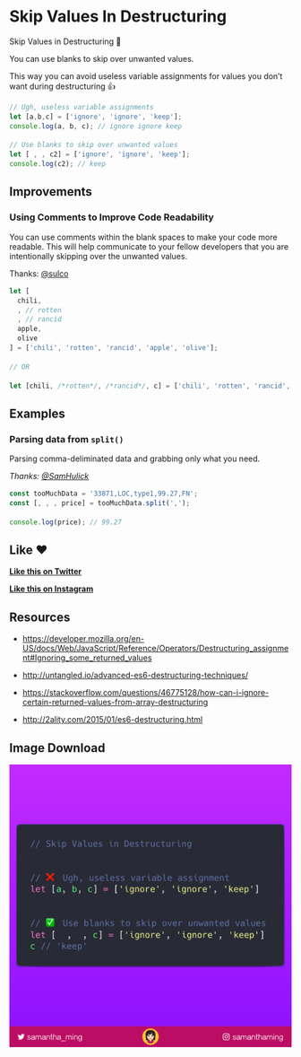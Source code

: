 # Skip Values In Destructuring

Skip Values in Destructuring 🎉

You can use blanks to skip over unwanted values.

This way you can avoid useless variable assignments for values you don’t want during destructuring 👍

```javascript
// Ugh, useless variable assignments
let [a,b,c] = ['ignore', 'ignore', 'keep'];
console.log(a, b, c); // ignore ignore keep

// Use blanks to skip over unwanted values
let [ , , c2] = ['ignore', 'ignore', 'keep'];
console.log(c2); // keep
```

## Improvements

### Using Comments to Improve Code Readability

You can use comments within the blank spaces to make your code more readable.
This will help communicate to your fellow developers that you are intentionally skipping over the unwanted values.

Thanks: [@sulco](https://twitter.com/sulco/status/990952399060832257)

```js
let [
  chili,
  , // rotten
  , // rancid
  apple,
  olive
] = ['chili', 'rotten', 'rancid', 'apple', 'olive'];

// OR

let [chili, /*rotten*/, /*rancid*/, c] = ['chili', 'rotten', 'rancid', 'keep', 'olive'];
```

## Examples

### Parsing data from `split()`

Parsing comma-deliminated data and grabbing only what you need.

_Thanks: [@SamHulick](https://twitter.com/SamHulick)_

```js
const tooMuchData = '33871,LOC,type1,99.27,FN';
const [, , , price] = tooMuchData.split(',');

console.log(price); // 99.27
```

## Like ❤️

**[Like this on Twitter](https://twitter.com/samantha_ming/status/990301402311348232)**

**[Like this on Instagram](https://www.instagram.com/p/BiH_WV8hmHI/?taken-by=samanthaming)**


## Resources

- https://developer.mozilla.org/en-US/docs/Web/JavaScript/Reference/Operators/Destructuring_assignment#Ignoring_some_returned_values

- http://untangled.io/advanced-es6-destructuring-techniques/

- https://stackoverflow.com/questions/46775128/how-can-i-ignore-certain-returned-values-from-array-destructuring

- http://2ality.com/2015/01/es6-destructuring.html


## Image Download

![Download](13-skip-values-in-destructuring.png)
